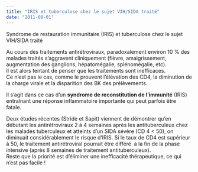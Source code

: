 ```yaml
---
title: "IRIS et tuberculose chez le sujet VIH/SIDA traité"
date: "2011-08-01"
---
```


Syndrome de restauration immunitaire (IRIS) et tuberculose chez le sujet VIH/SIDA traité

Au cours des traitements antirétroviraux, paradoxalement environ 10 % des malades traités s’aggravent cliniquement (fièvre, amaigrissement, augmentation des ganglions, hépatomégalie, splénomégalie, etc).  
Il est alors tentant de penser que les traitements sont inefficaces.  
Ce n’est pas le cas, comme le prouvent l’élévation des CD4, la diminution de la charge virale et la disparition des BK des prélèvements.

Il s’agit dans ce cas d’un **syndrome de reconstitution de l’immunité** (IRIS) entraînant une réponse inflammatoire importante qui peut parfois être fatale.

Deux études récentes (Stride et Sapit) viennent de démontrer qu’en débutant les antirétroviraux 2 à 4 semaines après les antituberculeux chez les malades tuberculeux et atteints d’un SIDA sévère (CD 4 < 50), on diminuait considérablement le risque d’IRIS. Si le taux de CD4 est supérieur à 50, le traitement antirétroviral pourrait être différé  à la fin de la phase intensive (après 8 semaines de traitement antituberculeux).  
Reste que la priorité est d’éliminer une inefficacité thérapeutique, ce qui n’est pas facile !
